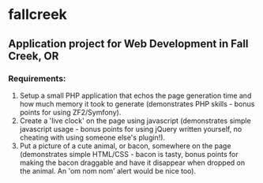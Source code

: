 fallcreek
=========

## Application project for Web Development in Fall Creek, OR

### Requirements:
1. Setup a small PHP application that echos the page
generation time and how much memory it took to generate
(demonstrates PHP skills - bonus points for using
ZF2/Symfony).
2. Create a 'live clock' on the page using javascript
(demonstrates simple javascript usage - bonus points for
using jQuery written yourself, no cheating with using
someone else's plugin!).
3. Put a picture of a cute animal, or bacon, somewhere on
the page (demonstrates simple HTML/CSS - bacon is tasty,
bonus points for making the bacon draggable and have it
disappear when dropped on the animal. An 'om nom nom'
alert would be nice too). 
